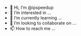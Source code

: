 - 👋 Hi, I’m @ipspeedup
- 👀 I’m interested in ...
- 🌱 I’m currently learning ...
- 💞️ I’m looking to collaborate on ...
- 📫 How to reach me ...

<!---
ipspeedup/ipspeedup is a ✨ special ✨ repository because its `README.md` (this file) appears on your GitHub profile.
You can click the Preview link to take a look at your changes.
--->
